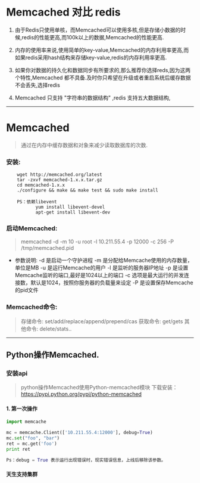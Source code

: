 # Memcached  对比 redis 

1. 由于Redis只使用单核，而Memcached可以使用多核,但是存储小数据的时候,redis的性能更高,而100k以上的数据,Memcached的性能更高.

2. 内存的使用率来说,使用简单的key-value,Memcached的内存利用率更高,而如果redis采用hash结构来存储key-value,redis的内存利用率更高.

3. 如果你对数据的持久化和数据同步有所要求的,那么推荐你选择reds,因为这两个特性,Memcached 都不具备.及时你只希望在升级或者重启系统后缓存数据不会丢失,选择redis

4. Memcached 只支持 "字符串的数据结构" ,redis 支持五大数据结构,

----
# Memcached 
> 通过在内存中缓存数据和对象来减少读取数据库的次数.

### 安装:
``` shell
	wget http://memcached.org/latest
	tar -zxvf memcached-1.x.x.tar.gz
	cd memcached-1.x.x
	./configure && make && make test && sudo make install
	 
	PS：依赖libevent
	       yum install libevent-devel
	       apt-get install libevent-dev
```

### 启动Memcached:

> memcached -d -m 10    -u root -l 10.211.55.4 -p 12000 -c 256 -P /tmp/memcached.pid

- 参数说明:
    -d 是启动一个守护进程
    -m 是分配给Memcache使用的内存数量，单位是MB
    -u 是运行Memcache的用户
    -l 是监听的服务器IP地址
    -p 是设置Memcache监听的端口,最好是1024以上的端口
    -c 选项是最大运行的并发连接数，默认是1024，按照你服务器的负载量来设定
    -P 是设置保存Memcache的pid文件

### Memcached命令:

> 存储命令: set/add/replace/append/prepend/cas
> 获取命令: get/gets
> 其他命令: delete/stats..

----
## Python操作Memcached.
### 安装api
> python操作Memcached使用Python-memcached模块
  下载安装：https://pypi.python.org/pypi/python-memcached
####  1. 第一次操作
``` python
import memcache
 
mc = memcache.Client(['10.211.55.4:12000'], debug=True)
mc.set("foo", "bar")
ret = mc.get('foo')
print ret

Ps：debug = True 表示运行出现错误时，现实错误信息，上线后移除该参数。
```
#### 天生支持集群
